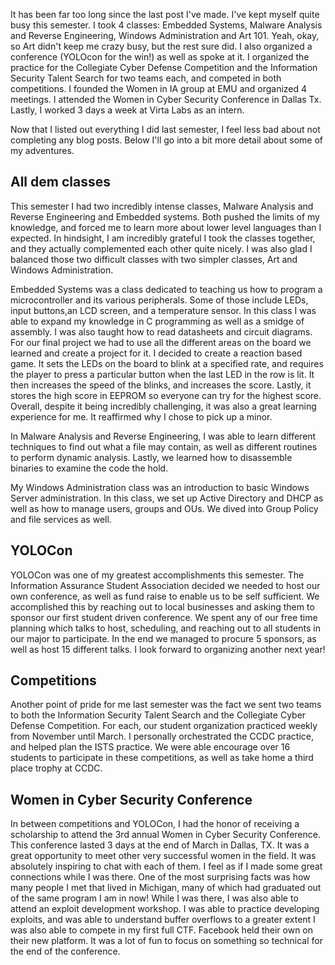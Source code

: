 It has been far too long since the last post I've made. I've kept myself quite
busy this semester. I took 4 classes: Embedded Systems, Malware Analysis and
Reverse Engineering, Windows Administration and Art 101. Yeah, okay, so Art
didn't keep me crazy busy, but the rest sure did. I also organized a conference
(YOLOcon for the win!) as well as spoke at it. I organized the practice for the
Collegiate Cyber Defense Competition and the Information Security Talent Search
for two teams each, and competed in both competitions. I founded the Women in
IA group at EMU and organized 4 meetings. I attended the Women in Cyber
Security Conference in Dallas Tx. Lastly, I worked 3
days a week at Virta Labs as an intern. 

Now that I listed out everything I did last semester, I feel less bad about not
completing any blog posts. Below I'll go into a bit more detail about some of
my adventures.

## All dem classes

This semester I had two incredibly intense classes, Malware Analysis and
Reverse Engineering and Embedded systems. Both pushed the limits of my
knowledge, and forced me to learn more about lower level languages than I
expected. In hindsight, I am incredibly grateful I took the classes together,
and they actually complemented each other quite nicely. I was also glad I
balanced those two difficult classes with two simpler classes, Art and Windows
Administration.

Embedded Systems was a class dedicated to teaching us how to program a
microcontroller and its various peripherals. Some of those include LEDs, input
buttons,an LCD screen, and a temperature sensor. In this class I was able to
expand my knowledge in C programming as well as a smidge of assembly. I was
also taught how to read datasheets and circuit diagrams. For our final project
we had to use all the different areas on the board we learned and create a
project for it. I decided to create a reaction based game. It sets the LEDs on
the board to blink at a specified rate, and requires the player to press a
particular button when the last LED in the row is lit. It then increases the
speed of the blinks, and increases the score. Lastly, it stores the high score
in EEPROM so everyone can try for the highest score. Overall, despite it being
incredibly challenging, it was also a great learning experience for me. It
reaffirmed why I chose to pick up a minor.

In Malware Analysis and Reverse Engineering, I was able to learn different
techniques to find out what a file may contain, as well as different routines
to perform dynamic analysis. Lastly, we learned how to disassemble binaries to
examine the code the hold.

My Windows Administration class was an introduction to basic Windows Server
administration. In this class, we set up Active Directory and DHCP as well as
how to manage users, groups and OUs. We dived into Group Policy and file
services as well.

## YOLOCon

YOLOCon was one of my greatest accomplishments this semester. The Information
Assurance Student Association decided we needed to host our own conference, as
well as fund raise to enable us to be self sufficient. We accomplished this by
reaching out to local businesses and asking them to sponsor our first student
driven conference. We spent any of our free time planning which talks to host,
scheduling, and reaching out to all students in our major to participate. In
the end we managed to procure 5 sponsors, as well as host 15 different talks. I
look forward to organizing another next year!

## Competitions

Another point of pride for me last semester was the fact we sent two teams to
both the Information Security Talent Search and the Collegiate Cyber Defense
Competition. For each, our student organization practiced weekly from November
until March. I personally orchestrated the CCDC practice, and helped plan the
ISTS practice. We were able encourage over 16 students to participate in these
competitions, as well as take home a third place trophy at CCDC.

## Women in Cyber Security Conference

In between competitions and YOLOCon, I had the honor of receiving a scholarship
to attend the 3rd annual Women in Cyber Security Conference. This conference
lasted 3 days at the end of March in Dallas, TX. It was a great opportunity to
meet other very successful women in the field. It was absolutely inspiring to
chat with each of them. I feel as if I made some great connections while I was
there. One of the most surprising facts was how many people I met that lived in
Michigan, many of which had graduated out of the same program I am in now!
While I was there, I was also able to attend an exploit development workshop. I
was able to practice developing exploits, and was able to understand buffer
overflows to a greater extent I was also able to compete in my first full CTF.
Facebook held their own on their new platform. It was a lot of fun to focus on
something so technical for the end of the conference.
